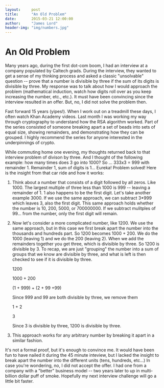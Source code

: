 ```yaml
---
layout:     post
title:      "An Old Problem"
date:       2015-03-21 12:00:00
author:     "James Lord"
header-img: "img/numbers.jpg"
---
```


An Old Problem
=============

Many years ago, during the first dot-com boom, I had an interview at a company populated by Caltech grads.  During the interview, they wanted to get a sense of my thinking process and asked a classic "unsolvable" question -- prove that a number is divisible by three if the sum of its digits is divisible by three.  My response was to talk about how I would approach the problem (mathematical induction, watch how digits roll over as you keep increasing the number, etc., etc.).  It must have been convincing since the interview resulted in an offer.  But, no, I did not solve the problem then.

Fast forward 15 years (yipes!).  When I work out on a treadmill these days, I often watch Khan Academy videos.  Last month I was working my way through cryptography to understand how the RSA algorithm worked.  Part of the series consisted of someone breaking apart a set of beads into sets of equal size, showing remainders, and demonstrating how they can be grouped.  I highly recommend the series for anyone interested in the underpinnings of crypto.

While commuting home one evening, my thoughts returned back to that interview problem of divison by three.  And I thought of the following example:  how many times does 3 go into 1000?  So ... 333x3 = 999 with remainder 1. Remainder 1, sum of digits is 1...  Eureka!  Problem solved!  Here is the insight from that car ride and how it works:

1. Think about a number that consists of a digit followed by all zeros.  Like 1000.  The largest multiple of three less than 1000 is 999 -- leaving a remainder of 1.  1 also happens to be the first digit.  Let's take another example 3000.  If we use the same approach, we can subtract 3*999 which leaves 3, also the first digit.  This same approach holds whether the number is 10, 200, 5000, or 700000000.  If we subtract mulitples of 99... from the number, only the first digit will remain.

2. Now let's consider a more complicated number, like 1200.  We use the same approach, but in this case we first break apart the number into the thousands and hundreds part.  So 1200 becomes 1000 + 200.  We do the 1000 (leaving 1) and we do the 200 (leaving 2).  When we add the remainders together you get three, which is divisible by three.  So 1200 is divisible by 3.  To recap, we are just "grouping"  the number into a sum of groups that we know are divisible by three, and what is left is then checked to see if it is divisible by three.

	1200

	1000 + 200

	(1 + 999) + (2 + 99 +99)
	
	Since 999 and 99 are both divisible by three, we remove them

	1 + 2

	3

	Since 3 is divisible by three, 1200 is divisible by three.

3. This approach works for any arbitrary number by breaking it apart in a similar fashion.

It's not a formal proof, but it's enough to convince me.  It would have been fun to have nailed it during the 45 minute inteview, but I lacked the insight to break apart the number into the different units (tens, hundreds, etc...)  In case you're wondering, no, I did not accept the offer.  I had one from a company with a "better" business model -- two years later to up in multi-billion dollar puff of smoke.  Hopefully my next interview challenge will go a little bit faster.